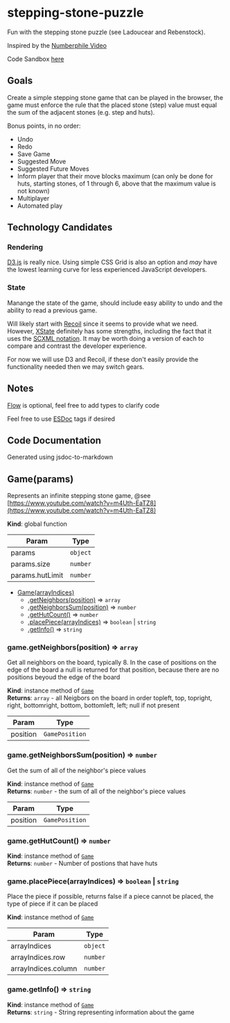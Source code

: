 # stepping-stone-puzzle
Fun with the stepping stone puzzle (see Ladoucear and Rebenstock).

Inspired by the [Numberphile Video](https://www.youtube.com/watch?v=m4Uth-EaTZ8)

Code Sandbox [here](https://codesandbox.io/s/fancy-river-grtdzw)

## Goals

Create a simple stepping stone game that can be played in the browser, the game must enforce the rule that the placed stone (step) value must equal the sum of the adjacent stones (e.g. step and huts). 

Bonus points, in no order:

- Undo 
- Redo
- Save Game
- Suggested Move
- Suggested Future Moves
- Inform player that their move blocks maximum (can only be done for huts, starting stones, of 1 through 6, above that the maximum value is not known)
- Multiplayer
- Automated play

## Technology Candidates

### Rendering
[D3.js](https://d3js.org) is really nice.  Using simple CSS Grid is also an option and *may* have the lowest learning curve for less experienced JavaScript developers.

### State

Manange the state of the game, should include easy ability to undo and the ability to read a previous game.

Will likely start with [Recoil](https://recoiljs.org) since it seems to provide what we need.  However, [XState](https://xstate.js.org) definitely has some strengths, including the fact that it uses the [SCXML notation](https://www.w3.org/TR/scxml/).  It may be worth doing a version of each to compare and contrast the developer experience.

For now we will use D3 and Recoil, if these don't easily provide the functionality needed then we may switch gears.

## Notes

[Flow](https://flow.org/en/docs/) is optional, feel free to add types to clarify code

Feel free to use [ESDoc](https://jsdoc.app/) tags if desired

## Code Documentation

Generated using jsdoc-to-markdown

<a name="Game"></a>

## Game(params)
Represents an infinite stepping stone game, @see [https://www.youtube.com/watch?v=m4Uth-EaTZ8](https://www.youtube.com/watch?v=m4Uth-EaTZ8)

**Kind**: global function  

| Param | Type |
| --- | --- |
| params | <code>object</code> | 
| params.size | <code>number</code> | 
| params.hutLimit | <code>number</code> |  


* [Game(arrayIndices)](#Game)
    * [.getNeighbors(position)](#Game+getNeighbors) ⇒ <code>array</code>
    * [.getNeighborsSum(position)](#Game+getNeighborsSum) ⇒ <code>number</code>
    * [.getHutCount()](#Game+getHutCount) ⇒ <code>number</code>
    * [.placePiece(arrayIndices)](#Game+placePiece) ⇒ <code>boolean</code> \| <code>string</code>
    * [.getInfo()](#Game+getInfo) ⇒ <code>string</code>

<a name="Game+getNeighbors"></a>

### game.getNeighbors(position) ⇒ <code>array</code>
Get all neighbors on the board, typically 8.  In the case of positions on the edge of the board a null
is returned for that position, because there are no positions beyoud the edge of the board

**Kind**: instance method of [<code>Game</code>](#Game)  
**Returns**: <code>array</code> - all Neigbors on the board in order topleft, top, topright, right, bottomright, bottom, bottomleft, left; null if not present  

| Param | Type |
| --- | --- |
| position | <code>GamePosition</code> | 

<a name="Game+getNeighborsSum"></a>

### game.getNeighborsSum(position) ⇒ <code>number</code>
Get the sum of all of the neighbor's piece values

**Kind**: instance method of [<code>Game</code>](#Game)  
**Returns**: <code>number</code> - the sum of all of the neighbor's piece values  

| Param | Type |
| --- | --- |
| position | <code>GamePosition</code> | 

<a name="Game+getHutCount"></a>

### game.getHutCount() ⇒ <code>number</code>
**Kind**: instance method of [<code>Game</code>](#Game)  
**Returns**: <code>number</code> - Number of postions that have huts  
<a name="Game+placePiece"></a>

### game.placePiece(arrayIndices) ⇒ <code>boolean</code> \| <code>string</code>
Place the piece if possible, returns false if a piece cannot be placed, the type of piece if it can be placed

**Kind**: instance method of [<code>Game</code>](#Game)  

| Param | Type |
| --- | --- |
| arrayIndices | <code>object</code> | 
| arrayIndices.row | <code>number</code> | 
| arrayIndices.column | <code>number</code> | 

<a name="Game+getInfo"></a>

### game.getInfo() ⇒ <code>string</code>
**Kind**: instance method of [<code>Game</code>](#Game)  
**Returns**: <code>string</code> - String representing information about the game


